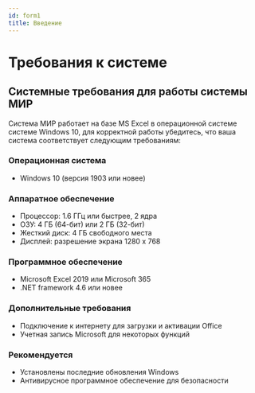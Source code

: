 ```yaml
---
id: form1
title: Введение
---
```

# Требования к системе

## Системные требования для работы системы МИР

Система МИР работает на  базе MS Excel в операционной системе системе Windows 10, для корректной работы убедитесь, что ваша система соответствует следующим требованиям:

### Операционная система
- Windows 10 (версия 1903 или новее)

### Аппаратное обеспечение
- Процессор: 1.6 ГГц или быстрее, 2 ядра
- ОЗУ: 4 ГБ (64-бит) или 2 ГБ (32-бит)
- Жесткий диск: 4 ГБ свободного места
- Дисплей: разрешение экрана 1280 x 768

### Программное обеспечение
- Microsoft Excel 2019 или Microsoft 365
- .NET framework 4.6 или новее

### Дополнительные требования
- Подключение к интернету для загрузки и активации Office
- Учетная запись Microsoft для некоторых функций

### Рекомендуется
- Установлены последние обновления Windows
- Антивирусное программное обеспечение для безопасности

